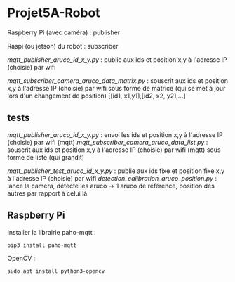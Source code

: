 # Projet5A-Robot

Raspberry Pi (avec caméra) : publisher

Raspi (ou jetson) du robot : subscriber

*mqtt_publisher_aruco_id_x_y.py* : publie aux ids et position x,y à l'adresse IP (choisie) par wifi

*mqtt_subscriber_camera_aruco_data_matrix.py* : souscrit aux ids et position x,y à l'adresse IP (choisie) par wifi sous forme de matrice (qui se met à jour lors d'un changement de position)
                                              [[id1, x1,y1],[id2, x2, y2],...]


## tests
*mqtt_publisher_aruco_id_x_y.py* : envoi les ids et position x,y à l'adresse IP (choisie) par wifi (mqtt)
*mqtt_subscriber_camera_aruco_data_list.py* : souscrit aux ids et position x,y à l'adresse IP (choisie) par wifi (mqtt) sous forme de liste (qui grandit)


*mqtt_publisher_test_aruco_id_x_y.py* : publie aux ids fixe et position fixe x,y à l'adresse IP (choisie) par wifi
*detection_calibration_aruco_position.py* : lance la caméra, détecte les aruco -> 1 aruco de référence, position des autres par rapport à celui là 


## Raspberry Pi

Installer la librairie paho-mqtt :
```
pip3 install paho-mqtt
```
OpenCV :
```
sudo apt install python3-opencv
```



